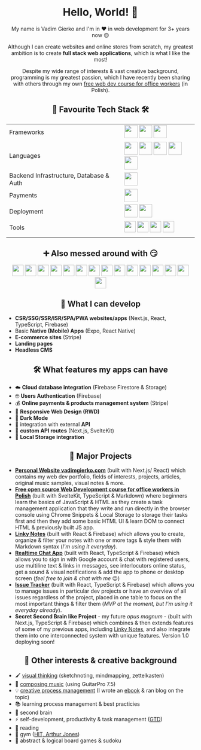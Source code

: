 <div align="center">
  <h1>Hello, World! 👋</h1>
  
  <p>
    My name is Vadim Gierko and I'm in ❤️ in web development for 3+ years now 🙃
  </p>

  <p>
    Although I can create websites and online stores from scratch, my greatest ambition is to create <strong>full stack web applications</strong>, which is what I like the most!
  </p>

  <p>Despite my wide range of interests & vast creative background, programming is my greatest passion, which I have recently been sharing with others through my own <a href="https://www.kodujemywbiurze.pl">free web dev course for office workers</a> (in Polish).</p>

  <h2>💪 Favourite Tech Stack 🛠️</h2>

  | | |
  | --- | --- |
  | Frameworks | <img src="https://img.shields.io/badge/React-20232A?style=for-the-badge&logo=react&logoColor=61DAFB" height="35"> <img src="https://img.shields.io/badge/next.js-000000?style=for-the-badge&logo=nextdotjs&logoColor=white" height="35"> <img src="https://img.shields.io/badge/Bootstrap-563D7C?style=for-the-badge&logo=bootstrap&logoColor=white" height="35">|
  | Languages | <img src="https://img.shields.io/badge/typescript-%23007ACC.svg?style=for-the-badge&logo=typescript&logoColor=white" height="35"> <img src="https://img.shields.io/badge/JavaScript-323330?style=for-the-badge&logo=javascript&logoColor=F7DF1E" height="35"> <img src="https://img.shields.io/badge/CSS3-1572B6?style=for-the-badge&logo=css3&logoColor=white" height="35"> <img src="https://img.shields.io/badge/HTML5-E34F26?style=for-the-badge&logo=html5&logoColor=white" height="35"> <img src="https://img.shields.io/badge/Markdown-000000?style=for-the-badge&logo=markdown&logoColor=white" height="35">|
  | Backend Infrastructure, Database & Auth | <img src="https://img.shields.io/badge/firebase-ffca28?style=for-the-badge&logo=firebase&logoColor=black" height="35">|
  | Payments | <img src="https://img.shields.io/badge/Stripe-626CD9?style=for-the-badge&logo=Stripe&logoColor=white" height="35">|
  | Deployment | <img src="https://img.shields.io/badge/Vercel-000000?style=for-the-badge&logo=vercel&logoColor=white" height="35"> <img src="https://img.shields.io/badge/GitHub%20Pages-222222?style=for-the-badge&logo=GitHub%20Pages&logoColor=white" height="35">|
  | Tools | <img src="https://img.shields.io/badge/GitHub-100000?style=for-the-badge&logo=github&logoColor=white" height="30"> <img src="https://img.shields.io/badge/VSCode-0078D4?style=for-the-badge&logo=visual%20studio%20code&logoColor=white" height="30"> <img src="https://img.shields.io/badge/Codesandbox-000000?style=for-the-badge&logo=CodeSandbox&logoColor=white" height="30"> <img src="https://img.shields.io/badge/ChatGPT-74aa9c?style=for-the-badge&logo=openai&logoColor=white" height="30">|
  | | |

  <h2>➕ Also messed around with 😏</h2>

  <div>
    <img src="https://img.shields.io/badge/React_Router-CA4245?style=for-the-badge&logo=react-router&logoColor=white" height="30">
    <img src="https://img.shields.io/badge/Svelte-4A4A55?style=for-the-badge&logo=svelte&logoColor=FF3E00" height="30">
    <img src="https://img.shields.io/badge/SvelteKit-FF3E00?style=for-the-badge&logo=Svelte&logoColor=white" height="30">
    <img src="https://img.shields.io/badge/astro-%232C2052.svg?style=for-the-badge&logo=astro&logoColor=white" height="30">
    <img src="https://img.shields.io/badge/Redux-593D88?style=for-the-badge&logo=redux&logoColor=white" height="30">
    <img src="https://img.shields.io/badge/Solid%20JS-2C4F7C?style=for-the-badge&logo=solid&logoColor=white" height="30">
    <img src="https://img.shields.io/badge/Node%20js-339933?style=for-the-badge&logo=nodedotjs&logoColor=white" height="30">
    <img src="https://img.shields.io/badge/Express%20js-000000?style=for-the-badge&logo=express&logoColor=white" height="30">
    <img src="https://img.shields.io/badge/React_Native-20232A?style=for-the-badge&logo=react&logoColor=61DAFB" height="30">
    <img src="https://img.shields.io/badge/Expo-1B1F23?style=for-the-badge&logo=expo&logoColor=white" height="30">
    <img src="https://img.shields.io/badge/Material%20UI-007FFF?style=for-the-badge&logo=mui&logoColor=white" height="30">
    <img src="https://img.shields.io/badge/sanity-F03E2F?style=for-the-badge&logo=sanity&logoColor=white" height="30">
    <img src="https://img.shields.io/badge/styled--components-DB7093?style=for-the-badge&logo=styled-components&logoColor=white" height="30">
    <img src="https://img.shields.io/badge/p5%20js-ED225D?style=for-the-badge&logo=p5dotjs&logoColor=white" height="30">
    <img src="https://img.shields.io/badge/Vite-B73BFE?style=for-the-badge&logo=vite&logoColor=FFD62E" height="30">
  </div>

</div>

<h2 align="center">💪 What I can develop</h2>

- **CSR/SSG/SSR/ISR/SPA/PWA websites/apps** (Next.js, React, TypeScript, Firebase)
- Basic **Native (Mobile) Apps** (Expo, React Native)
- **E-commerce sites** (Stripe)
- **Landing pages**
- **Headless CMS**

<h2 align="center">🛠️ What features my apps can have</h2>

- ☁️ **Cloud database integration** (Firebase Firestore & Storage)
- 🤓 **Users Authentication** (Firebase)
- 💰 **Online payments & products management system** (Stripe)
- 📱 **Responsive Web Design (RWD)**
- 🌙 **Dark Mode**
- 🔌 integration with external **API**
- 🔌 **custom API routes** (Next.js, SvelteKit)
- 💾 **Local Storage integration**

<h2 align="center">📂 Major Projects</h2>

- **[Personal Website vadimgierko.com](https://www.vadimgierko.com)** (built with Next.js/ React) which contains my web dev portfolio, fields of interests, projects, articles, original music samples, visual notes & more.
- **[Free open source Web Development course for office workers in Polish](https://www.kodujemywbiurze.pl)** (built with SvelteKit, TypeScript & Markdown) where beginners learn the basics of JavaScript & HTML as they create a task management application that they write and run directly in the browser console using Chrome Snippets & Local Storage to storage their tasks first and then they add some basic HTML UI & learn DOM to connect HTML & previously built JS app.
- **[Linky Notes](https://vadimgierko.github.io/linky-notes/)** (built with React & Firebase) which allows you to create, organize & filter your notes with one or more tags & style them with Markdown syntax (*I'm using it everyday*).
- **[Realtime Chat App](https://vg-chat-app-react.vercel.app/)** (built with React, TypeScript & Firebase) which allows you to sign in with Google account & chat with registered users, use multiline text & links in messages, see interlocutors online status, get a sound & visual notifications & add the app to phone or desktop screen (*feel free to join & chat with me* 😉)
- **[Issue Tracker](https://github.com/vadimgierko/issue-tracker)** (built with React, TypeScript & Firebase) which allows you to manage issues in particular dev projects or have an overview of all issues regardless of the project, placed in one table to focus on the most important things & filter them (*MVP at the moment, but I'm using it everyday already*).
- **Secret Second Brain like Project** - my future *opus magnum* - (built with Next.js, TypeScript & Firebase) which combines & then extends features of some of my previous apps, including [Linky Notes](https://vadimgierko.github.io/linky-notes/), and also integrate them into one interconnected system with unique features. Version 1.0 deploying soon!
  
<h2 align="center">🦄 Other interests & creative background</h2>

- 🖌️ [visual thinking](https://vadimgierko.com/visual-thinking) (sketchnoting, mindmapping, zettelkasten)
- 🎸 [composing music](https://www.vadimgierko.com/music) (using GuitarPro 7.5)
- 💡 [creative process management](https://www.vadimgierko.com/creative-process-management) (I wrote an [ebook](https://www.vadimgierko.com/ebook-zarzadzanie-procesem-tworczym) & ran blog on the topic)
- 📚 learning process management & best practicies
- 🧠 second brain
- ⚡ self-development, productivity & task management ([GTD](https://en.wikipedia.org/wiki/Getting_Things_Done))
- 📖 reading
- 💪 gym ([HIT, Arthur Jones](https://en.wikipedia.org/wiki/High-intensity_training))
- 🧠 abstract & logical board games & sudoku
